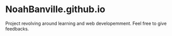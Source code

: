 # NoahBanville.github.io
Project revolving around learning and web developemment. Feel free to give feedbacks.
